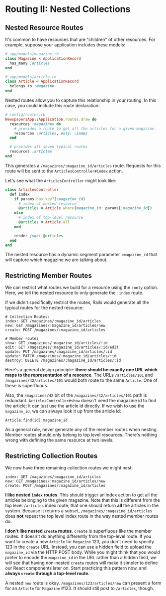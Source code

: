 # Routing II: Nested Collections

## Nested Resource Routes

It's common to have resources that are "children" of other
resources. For example, suppose your application includes these
models:

```ruby
# app/models/magazine.rb
class Magazine < ApplicationRecord
  has_many :articles
end

# app/models/article.rb
class Article < ApplicationRecord
  belongs_to :magazine
end
```

Nested routes allow you to capture this relationship in your
routing. In this case, you could include this route declaration:

```ruby
# config/routes.rb
NewspapersApp::Application.routes.draw do
  resources :magazines do
    # provides a route to get all the articles for a given magazine.
    resources :articles, only: :index
  end

  # provides all seven typical routes
  resources :articles
end
```

This generates a `/magazines/:magazine_id/articles` route. Requests
for this route will be sent to the `ArticlesController#index` action.

Let's see what the `ArticlesController` might look like:

```ruby
class ArticlesController
  def index
    if params.has_key?(:magazine_id)
      # index of nested resource
      @articles = Article.where(magazine_id: params[:magazine_id])
    else
      # index of top-level resource
      @articles = Article.all
    end

    render json: @articles
  end
end
```

The nested resource has a dynamic segment parameter `:magazine_id`
that will capture which magazine we are talking about.

## Restricting Member Routes

We can restrict what routes we build for a resource using the `:only`
option. Here, we tell the nested resource to only generate the
`:index` route.

If we didn't specifically restrict the routes, Rails would generate
all the typical routes for the nested resource:

```
# Collection Routes:
index: GET /magazines/:magazine_id/articles
new: GET /magazines/:magazine_id/articles/new
create: POST /magazines/:magazine_id/articles

# Member routes
show: GET /magazines/:magazine_id/articles/:id
edit: GET /magazines/:magazine_id/articles/:id/edit
update: PUT /magazines/:magazine_id/articles/:id
update: PATCH /magazines/:magazine_id/articles/:id
destroy: DELETE /magazines/:magazine_id/articles/:id
```

Here's a general design principle: **there should be exactly one URL
which maps to the representation of a resource**. The URLs
`/articles/101` and `/magazines/42/articles/101` would both route to
the same `Article`. One of these is superfluous.

Also, the `/magazines/42` bit of the `/magazines/42/articles/101` path
is redundant. `ArticlesController#show` doesn't need the magazine id
to find the article; it can just use the article id directly. If we
wish to use the `magazine_id`, we can always look it up from the
article id:

    Article.find(id).magazine_id

As a general rule, never generate any of the member routes when
nesting. Member routes should only belong to top level resources.
There's nothing wrong with defining the same resource at two
levels.

## Restricting Collection Routes

We now have three remaining collection routes we might nest:

```
index: GET /magazines/:magazine_id/articles
new: GET /magazines/:magazine_id/articles/new
create: POST /magazines/:magazine_id/articles
```

**I like nested `index` routes**. This should trigger an index action
to get all the articles belonging to the given magazine. Note that
this is different from the top level `/articles` index route; that one
should return **all** the articles in the system. Because it returns a
subset, `/magazines/:magazine_id/articles` does **not** repeat the top
level index route in the way nested member routes do.

**I don't like nested `create` routes**. `create` is superfluous like
the member routes. It doesn't do anything differently from the
top-level route. If you want to create a new `Article` for `Magazine`
123, you don't need to specify 123 in the `create` URL. Instead, you can
use a hidden field to upload the `magazine_id` via the HTTP POST body.
While you might think that you would prefer to encode the `magazine_id`
in the URL rather than a hidden field, we will see that having
non-nested `create` routes will make it simpler to define our React components
later on. Start practicing this pattern now, and **always `create` through a top-level route.**

A nested `new` route is okay. `/magazines/123/articles/new` can
present a form for an `Article` for `Magazine` \#123. It should still
post to `/articles`, though.
